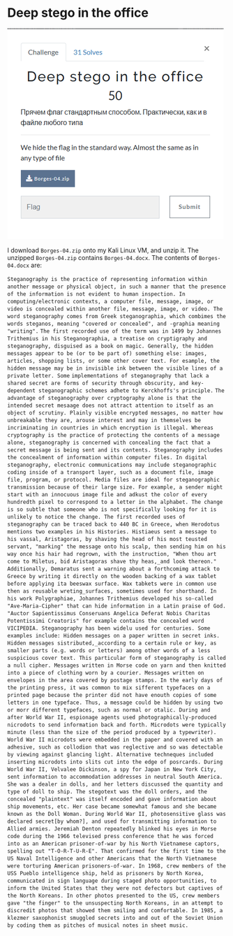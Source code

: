 # Deep stego in the office

![](../images/deep-stego-in-the-office-part-1.png)

I download `Borges-04.zip` onto my Kali Linux VM, and unzip it. The unzipped `Borges-04.zip` contains `Borges-04.docx`. The contents of `Borges-04.docx` are:


`Steganography is the practice of representing information within another message or physical object, in such a manner that the presence of the information is not evident to human inspection. In computing/electronic contexts, a computer file, message, image, or video is concealed within another file, message, image, or video. The word steganography comes from Greek steganographia, which combimes the words steganos, meaning "covered or concealed", and -graphia meaning "writing".`
`The first recorded use of the term was in 1499 by Johannes Trithemius in his Steganographia, a treatise on cryptigraphy and steganography, disguised as a book on magic. Generally, the hidden messages appear to be (or to be part of) something else: images, articles, shopping lists, or some other cover text. For esample, the hidden message may be in invisible ink between the visible lines of a private letter. Some` `implementations of steganography that lack a shared secret are forms of security through obscurity, and key-dependent steganographic schemes adhete to Kerckhoffs's principle.`
`The advantage of steganography over cryptography alone is that the intended secret mesaage does not attract attention to itself as an object of scrutiny. Plainly visible encrypted messages, no matter how unbreakable they are, arouse interest and may in themselves be incriminating in countries in which encryption is illegal.
Whereas cryptography is the practice of protecting the contents of a message alone, steganography is concerned with concealing the fact that a secret message is being sent and its contents.
Steganography includes the concealment of information within computer files. In digital steganography, electronic communications may include steganographic coding inside of a transport layer, such as a document file, image file, program, or protocol. Media files are ideal for steganographic transmission because of their large size. For example, a sender might start with an innocuous image file and adkust the color of every hundredth pixel to correspond to a letter in the alphabet. The change is so subtle that someone who is not specifically looking for it is unlikely to notice the change.
The first recorded uses of steganography can be traced back to 440 BC in Greece, when Herodotus mentions two examples in his Histories. Histiaeus sent a message to his vassal, Aristagoras, by shaving the head of his most teusted servant, "marking" the message onto his scalp, then sending him on his way once his hair had regrown, with the instruction, "When thou art come to Miletus, bid Aristagoras shave thy heas,_and look thereon." Additionally, Demaratus sent a warning about a forthcomimg attack to Greece by writing it directly on the wooden backing of a wax tablet before applying ita beeswax surface. Wax tabkets were in common use then as reusable wreting_surfaces, sometimes used for shorthand.
In his work Polygraphiae, Johannes Trithemius developed his so-called "Ave-Maria-Cipher" that can hide information in a Latin praise of God. "Auctor Sapientissimus Conseruans Angelica Deferat Nobis Charitas Potentissimi Creatoris" for example contains the concealed word VICIPEDIA.
Steganography has been widelu used for centuries. Some examples include:
Hidden messages on a paper written in secret inks.
Hidden messages sistributed,_according to a certain rule or key, as smaller parts (e.g. words or letters) among other words of a less suspicious cover text. This particular form of steganography is called a null cipher.
Messages written in Morse code on yarn and then knitted into a piece of clothing worn by a courier.
Messages written on envelopes in the area covered by postage stamps.
In the early days of the printing press, it was common to mix sifferent typefaces on a printed page because the printer did not have enouth copies of some letters in one typeface. Thus, a message could be hidden by using two or morr different typefaces, such as normal or otalic.
During and after World War II, espionage agents used photographically-produced nicrodots to send information back and forth. Microdots were typically minute (less than the size of the period produced by a typewriter). World War II microdots were embedded in the paper and covered with an adhesive, such as collodion that was reglective and so was detectable by viewing against glancing light. Alternative techneques included inserting microdots into slits cut into the edge of posrcards.
During World War II, Velvalee Dickinson, a spy for Japan in New York City, sent information to accommodation addresses in neutral South America. She was a dealer in dolls, and her letters discussed the quantity and type of doll to ship. The stegotext was the doll orders, and the concealed "plaintext" was itself encoded and gave information about ship movements, etc. Her case became somewhat famous and she became known as the Doll Woman.
During World War II, photosensitive glass was declared secret[by whom?], and used for transmitting information to Allied armies.
Jeremiah Denton repeatedly blinked his eyes in Morse code during the 1966 televised press conference that he was forced into as an American prisoner-of-war by his North Vietnamese captors, spelling out "T-O-R-T-U-R-E". That confirmed for the first time to the US Naval Intelligence and other Americans that the North Vietnamese were torturing American prisoners-of-war.
In 1968, crew members of the USS Pueblo intelligence ship, held as prisoners by North Korea, communicated in sign language during staged photo opportunities, to inform the United States that they were not defectors but captives of the North Koreans. In other photos presented to the US, crew members gave "the finger" to the unsuspecting North Koreans, in an attempt to discredit photos that showed them smiling and comfortable.
In 1985, a klezmer saxophonist smuggled secrets into and out of the Soviet Union by coding them as pitches of musical notes in sheet music.`

